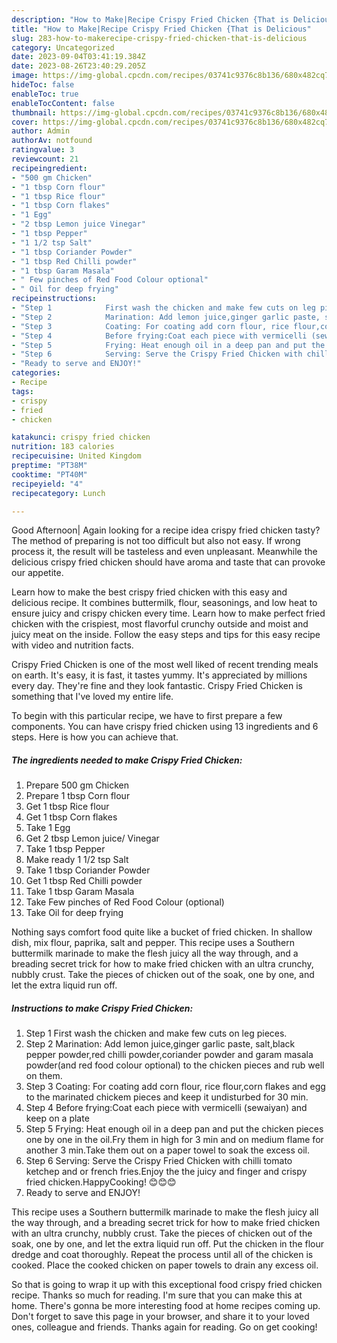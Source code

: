 ```yaml
---
description: "How to Make|Recipe Crispy Fried Chicken {That is Delicious"
title: "How to Make|Recipe Crispy Fried Chicken {That is Delicious"
slug: 283-how-to-makerecipe-crispy-fried-chicken-that-is-delicious
category: Uncategorized
date: 2023-09-04T03:41:19.384Z
date: 2023-08-26T23:40:29.205Z
image: https://img-global.cpcdn.com/recipes/03741c9376c8b136/680x482cq70/crispy-fried-chicken-recipe-main-photo.jpg
hideToc: false
enableToc: true
enableTocContent: false
thumbnail: https://img-global.cpcdn.com/recipes/03741c9376c8b136/680x482cq70/crispy-fried-chicken-recipe-main-photo.jpg
cover: https://img-global.cpcdn.com/recipes/03741c9376c8b136/680x482cq70/crispy-fried-chicken-recipe-main-photo.jpg
author: Admin
authorAv: notfound
ratingvalue: 3
reviewcount: 21
recipeingredient:
- "500 gm Chicken"
- "1 tbsp Corn flour"
- "1 tbsp Rice flour"
- "1 tbsp Corn flakes"
- "1 Egg"
- "2 tbsp Lemon juice Vinegar"
- "1 tbsp Pepper"
- "1 1/2 tsp Salt"
- "1 tbsp Coriander Powder"
- "1 tbsp Red Chilli powder"
- "1 tbsp Garam Masala"
- " Few pinches of Red Food Colour optional"
- " Oil for deep frying"
recipeinstructions:
- "Step 1            First wash the chicken and make few cuts on leg pieces."
- "Step 2            Marination: Add lemon juice,ginger garlic paste, salt,black pepper powder,red chilli powder,coriander powder and garam masala powder(and red food colour optional) to the chicken pieces and rub well on them."
- "Step 3            Coating: For coating add corn flour, rice flour,corn flakes and egg to the marinated chickem pieces and keep it undisturbed for 30 min."
- "Step 4            Before frying:Coat each piece with vermicelli (sewaiyan) and keep on a plate"
- "Step 5            Frying: Heat enough oil in a deep pan and put the chicken pieces one by one in the oil.Fry them in high for 3 min and on medium flame for another 3 min.Take them out on a paper towel to soak the excess oil."
- "Step 6            Serving: Serve the Crispy Fried Chicken with chilli tomato ketchep and or french fries.Enjoy the the juicy and finger and crispy fried chicken.HappyCooking! 😊😊😊"
- "Ready to serve and ENJOY!"
categories:
- Recipe
tags:
- crispy
- fried
- chicken

katakunci: crispy fried chicken 
nutrition: 183 calories
recipecuisine: United Kingdom
preptime: "PT38M"
cooktime: "PT40M"
recipeyield: "4"
recipecategory: Lunch

---
```



Good Afternoon| Again looking for a recipe idea crispy fried chicken tasty? The method of preparing is not too difficult but also not easy. If wrong process it, the result will be tasteless and even unpleasant. Meanwhile the delicious crispy fried chicken should have aroma and taste that can provoke our appetite.





Learn how to make the best crispy fried chicken with this easy and delicious recipe. It combines buttermilk, flour, seasonings, and low heat to ensure juicy and crispy chicken every time. Learn how to make perfect fried chicken with the crispiest, most flavorful crunchy outside and moist and juicy meat on the inside. Follow the easy steps and tips for this easy recipe with video and nutrition facts.

Crispy Fried Chicken is one of the most well liked of recent trending meals on earth. It's easy, it is fast, it tastes yummy. It's appreciated by millions every day. They're fine and they look fantastic. Crispy Fried Chicken is something that I've loved my entire life.


To begin with this particular recipe, we have to first prepare a few components. You can have crispy fried chicken using 13 ingredients and 6 steps. Here is how you can achieve that.

<!--inarticleads1-->

##### The ingredients needed to make Crispy Fried Chicken:

1. Prepare 500 gm Chicken
1. Prepare 1 tbsp Corn flour
1. Get 1 tbsp Rice flour
1. Get 1 tbsp Corn flakes
1. Take 1 Egg
1. Get 2 tbsp Lemon juice/ Vinegar
1. Take 1 tbsp Pepper
1. Make ready 1 1/2 tsp Salt
1. Take 1 tbsp Coriander Powder
1. Get 1 tbsp Red Chilli powder
1. Take 1 tbsp Garam Masala
1. Take  Few pinches of Red Food Colour (optional)
1. Take  Oil for deep frying


Nothing says comfort food quite like a bucket of fried chicken. In shallow dish, mix flour, paprika, salt and pepper. This recipe uses a Southern buttermilk marinade to make the flesh juicy all the way through, and a breading secret trick for how to make fried chicken with an ultra crunchy, nubbly crust. Take the pieces of chicken out of the soak, one by one, and let the extra liquid run off. 

<!--inarticleads2-->

##### Instructions to make Crispy Fried Chicken:

1. Step 1            First wash the chicken and make few cuts on leg pieces.
1. Step 2            Marination: Add lemon juice,ginger garlic paste, salt,black pepper powder,red chilli powder,coriander powder and garam masala powder(and red food colour optional) to the chicken pieces and rub well on them.
1. Step 3            Coating: For coating add corn flour, rice flour,corn flakes and egg to the marinated chickem pieces and keep it undisturbed for 30 min.
1. Step 4            Before frying:Coat each piece with vermicelli (sewaiyan) and keep on a plate
1. Step 5            Frying: Heat enough oil in a deep pan and put the chicken pieces one by one in the oil.Fry them in high for 3 min and on medium flame for another 3 min.Take them out on a paper towel to soak the excess oil.
1. Step 6            Serving: Serve the Crispy Fried Chicken with chilli tomato ketchep and or french fries.Enjoy the the juicy and finger and crispy fried chicken.HappyCooking! 😊😊😊
1. Ready to serve and ENJOY!

This recipe uses a Southern buttermilk marinade to make the flesh juicy all the way through, and a breading secret trick for how to make fried chicken with an ultra crunchy, nubbly crust. Take the pieces of chicken out of the soak, one by one, and let the extra liquid run off. Put the chicken in the flour dredge and coat thoroughly. Repeat the process until all of the chicken is cooked. Place the cooked chicken on paper towels to drain any excess oil. 

So that is going to wrap it up with this exceptional food crispy fried chicken recipe. Thanks so much for reading. I'm sure that you can make this at home. There's gonna be more interesting food at home recipes coming up. Don't forget to save this page in your browser, and share it to your loved ones, colleague and friends. Thanks again for reading. Go on get cooking!
